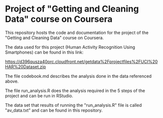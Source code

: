 # Project of "Getting and Cleaning Data" course on Coursera

This repository hosts the code and documentation for the project of the "Getting and Cleaning Data" course on Coursera.

The data used for this project (Human Activity Recognition Using Smartphones) can be found in this link:

https://d396qusza40orc.cloudfront.net/getdata%2Fprojectfiles%2FUCI%20HAR%20Dataset.zip

The file codebook.md describes the analysis done in the data referenced above.

The file run_analysis.R does the analysis required in the 5 steps of the project and can be run in RStudio.

The data set that results of running the "run_analysis.R" file is called "av_data.txt" and can be found in this
repository.




